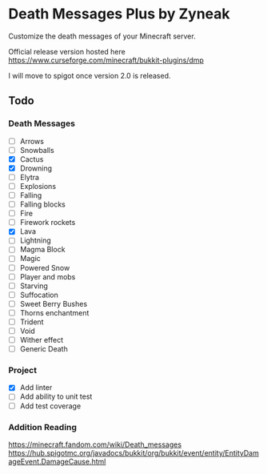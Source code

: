 # Death Messages Plus by Zyneak
Customize the death messages of your Minecraft server. 

Official release version hosted here https://www.curseforge.com/minecraft/bukkit-plugins/dmp

I will move to spigot once version 2.0 is released.



## Todo
### Death Messages
- [ ] Arrows
- [ ] Snowballs
- [x] Cactus
- [x] Drowning
- [ ] Elytra
- [ ] Explosions
- [ ] Falling
- [ ] Falling blocks
- [ ] Fire
- [ ] Firework rockets
- [x] Lava
- [ ] Lightning
- [ ] Magma Block
- [ ] Magic
- [ ] Powered Snow
- [ ] Player and mobs
- [ ] Starving
- [ ] Suffocation
- [ ] Sweet Berry Bushes
- [ ] Thorns enchantment
- [ ] Trident
- [ ] Void
- [ ] Wither effect
- [ ] Generic Death
### Project
- [x] Add linter
- [ ] Add ability to unit test
- [ ] Add test coverage

### Addition Reading
https://minecraft.fandom.com/wiki/Death_messages
https://hub.spigotmc.org/javadocs/bukkit/org/bukkit/event/entity/EntityDamageEvent.DamageCause.html